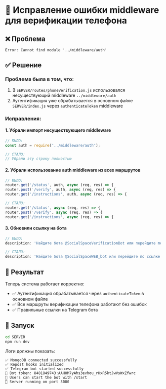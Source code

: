 # 🔧 Исправление ошибки middleware для верификации телефона

## ❌ Проблема
```
Error: Cannot find module '../middleware/auth'
```

## ✅ Решение

### Проблема была в том, что:
1. В `SERVER/routes/phoneVerification.js` использовался несуществующий middleware `../middleware/auth`
2. Аутентификация уже обрабатывается в основном файле `SERVER/index.js` через `authenticateToken` middleware

### Исправления:

#### 1. Убрали импорт несуществующего middleware
```javascript
// БЫЛО:
const auth = require('../middleware/auth');

// СТАЛО:
// Убрали эту строку полностью
```

#### 2. Убрали использование auth middleware из всех маршрутов
```javascript
// БЫЛО:
router.get('/status', auth, async (req, res) => {
router.post('/verify', auth, async (req, res) => {
router.get('/instructions', auth, async (req, res) => {

// СТАЛО:
router.get('/status', async (req, res) => {
router.post('/verify', async (req, res) => {
router.get('/instructions', async (req, res) => {
```

#### 3. Обновили ссылку на бота
```javascript
// БЫЛО:
description: 'Найдите бота @SocialSpaceVerificationBot или перейдите по ссылке'

// СТАЛО:
description: 'Найдите бота @SocialSpaceWEB_bot или перейдите по ссылке'
```

## 🎯 Результат

Теперь система работает корректно:
- ✅ Аутентификация обрабатывается через `authenticateToken` в основном файле
- ✅ Все маршруты верификации телефона работают без ошибок
- ✅ Правильные ссылки на Telegram бота

## 🚀 Запуск

```bash
cd SERVER
npm run dev
```

Логи должны показать:
```
✅ MongoDB connected successfully
✅ Repost hooks initialized
✅ Telegram bot started successfully
📱 Bot token: 8481849743:AAHOM7yAhs3evhou_rHxR5ktJwVsWxZfwrc
🔗 Users can start the bot with /start
🚀 Server running on port 3000
```
